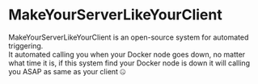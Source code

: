 # MakeYourServerLikeYourClient
MakeYourServerLikeYourClient is an open-source system for automated triggering.<br> 
It automated calling you when your Docker node goes down, no matter what time it is, if this system find your Docker node is down it will calling you ASAP as same as your client 🤐
